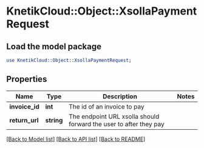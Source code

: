 # KnetikCloud::Object::XsollaPaymentRequest

## Load the model package
```perl
use KnetikCloud::Object::XsollaPaymentRequest;
```

## Properties
Name | Type | Description | Notes
------------ | ------------- | ------------- | -------------
**invoice_id** | **int** | The id of an invoice to pay | 
**return_url** | **string** | The endpoint URL xsolla should forward the user to after they pay | 

[[Back to Model list]](../README.md#documentation-for-models) [[Back to API list]](../README.md#documentation-for-api-endpoints) [[Back to README]](../README.md)


